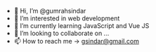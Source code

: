 - 👋 Hi, I’m @gumrahsindar
- 👀 I’m interested in web development
- 🌱 I’m currently learning JavaScript and Vue JS
- 💞️ I’m looking to collaborate on ...
- 📫 How to reach me -> gsindar@gmail.com

<!---
gumrahsindar/gumrahsindar is a ✨ special ✨ repository because its `README.md` (this file) appears on your GitHub profile.
You can click the Preview link to take a look at your changes.
--->
